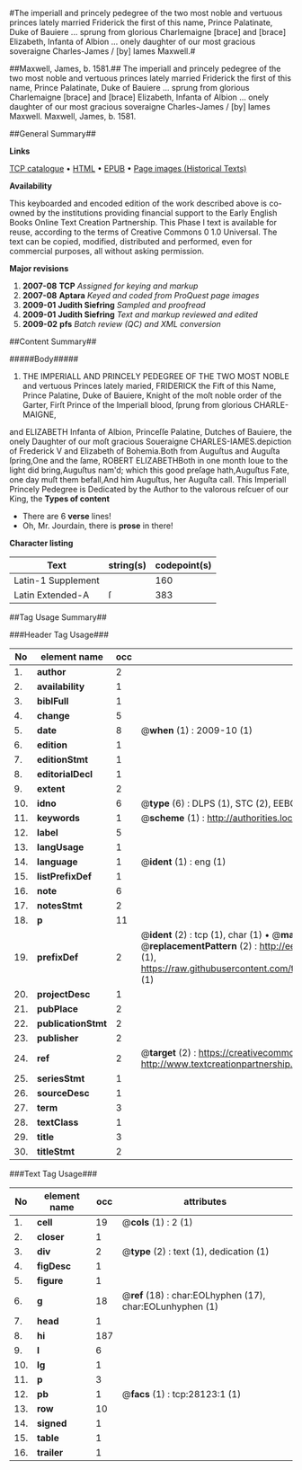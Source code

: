#The imperiall and princely pedegree of the two most noble and vertuous princes lately married Friderick the first of this name, Prince Palatinate, Duke of Bauiere ... sprung from glorious Charlemaigne [brace] and  [brace] Elizabeth, Infanta of Albion ... onely daughter of our most gracious soveraigne Charles-James / [by] Iames Maxwell.#

##Maxwell, James, b. 1581.##
The imperiall and princely pedegree of the two most noble and vertuous princes lately married Friderick the first of this name, Prince Palatinate, Duke of Bauiere ... sprung from glorious Charlemaigne [brace] and  [brace] Elizabeth, Infanta of Albion ... onely daughter of our most gracious soveraigne Charles-James / [by] Iames Maxwell.
Maxwell, James, b. 1581.

##General Summary##

**Links**

[TCP catalogue](http://www.ota.ox.ac.uk/tcp/)  • 
[HTML](http://tei.it.ox.ac.uk/tcp/Texts-HTML/free/A07/A07311.html)  • 
[EPUB](http://tei.it.ox.ac.uk/tcp/Texts-EPUB/free/A07/A07311.epub) • 
[Page images (Historical Texts)](https://data.historicaltexts.jisc.ac.uk/view?pubId=eebo-29905388e&pageId=eebo-29905388e-28123-1)

**Availability**

This keyboarded and encoded edition of the
	       work described above is co-owned by the institutions
	       providing financial support to the Early English Books
	       Online Text Creation Partnership. This Phase I text is
	       available for reuse, according to the terms of Creative
	       Commons 0 1.0 Universal. The text can be copied,
	       modified, distributed and performed, even for
	       commercial purposes, all without asking permission.

**Major revisions**

1. __2007-08__ __TCP__ *Assigned for keying and markup*
1. __2007-08__ __Aptara__ *Keyed and coded from ProQuest page images*
1. __2009-01__ __Judith Siefring__ *Sampled and proofread*
1. __2009-01__ __Judith Siefring__ *Text and markup reviewed and edited*
1. __2009-02__ __pfs__ *Batch review (QC) and XML conversion*

##Content Summary##

#####Body#####

1. THE IMPERIALL AND PRINCELY
PEDEGREE OF THE TWO MOST NOBLE
and vertuous Princes lately maried,
FRIDERICK
the Fift of this Name, Prince Palatine,
Duke of Bauiere, Knight of the
moſt noble order of the Garter, Firſt
Prince of the Imperiall blood, ſprung
from glorious CHARLE-MAIGNE,

and
ELIZABETH
Infanta of Albion, Princeſſe Palatine,
Dutches of Bauiere, the
onely Daughter of our
moſt gracious Soueraigne
CHARLES-IAMES.depiction of Frederick V and Elizabeth of Bohemia.Both from Auguſtus and Auguſta ſpring,One and the ſame, ROBERT ELIZABETHBoth in one month Ioue to the light did bring,Auguſtus nam'd; which this good preſage hath,Auguſtus Fate, one day muſt them befall,And him Auguſtus, her Auguſta call.
This Imperiall Princely Pedegree is Dedicated by the Author to the valorous reſcuer
of our King, the
**Types of content**

  * There are 6 **verse** lines!
  * Oh, Mr. Jourdain, there is **prose** in there!

**Character listing**


|Text|string(s)|codepoint(s)|
|---|---|---|
|Latin-1 Supplement| |160|
|Latin Extended-A|ſ|383|

##Tag Usage Summary##

###Header Tag Usage###

|No|element name|occ|attributes|
|---|---|---|---|
|1.|__author__|2||
|2.|__availability__|1||
|3.|__biblFull__|1||
|4.|__change__|5||
|5.|__date__|8| @__when__ (1) : 2009-10 (1)|
|6.|__edition__|1||
|7.|__editionStmt__|1||
|8.|__editorialDecl__|1||
|9.|__extent__|2||
|10.|__idno__|6| @__type__ (6) : DLPS (1), STC (2), EEBO-CITATION (1), OCLC (1), VID (1)|
|11.|__keywords__|1| @__scheme__ (1) : http://authorities.loc.gov/ (1)|
|12.|__label__|5||
|13.|__langUsage__|1||
|14.|__language__|1| @__ident__ (1) : eng (1)|
|15.|__listPrefixDef__|1||
|16.|__note__|6||
|17.|__notesStmt__|2||
|18.|__p__|11||
|19.|__prefixDef__|2| @__ident__ (2) : tcp (1), char (1)  •  @__matchPattern__ (2) : ([0-9\-]+):([0-9IVX]+) (1), (.+) (1)  •  @__replacementPattern__ (2) : http://eebo.chadwyck.com/downloadtiff?vid=$1&page=$2 (1), https://raw.githubusercontent.com/textcreationpartnership/Texts/master/tcpchars.xml#$1 (1)|
|20.|__projectDesc__|1||
|21.|__pubPlace__|2||
|22.|__publicationStmt__|2||
|23.|__publisher__|2||
|24.|__ref__|2| @__target__ (2) : https://creativecommons.org/publicdomain/zero/1.0/ (1), http://www.textcreationpartnership.org/docs/. (1)|
|25.|__seriesStmt__|1||
|26.|__sourceDesc__|1||
|27.|__term__|3||
|28.|__textClass__|1||
|29.|__title__|3||
|30.|__titleStmt__|2||


###Text Tag Usage###

|No|element name|occ|attributes|
|---|---|---|---|
|1.|__cell__|19| @__cols__ (1) : 2 (1)|
|2.|__closer__|1||
|3.|__div__|2| @__type__ (2) : text (1), dedication (1)|
|4.|__figDesc__|1||
|5.|__figure__|1||
|6.|__g__|18| @__ref__ (18) : char:EOLhyphen (17), char:EOLunhyphen (1)|
|7.|__head__|1||
|8.|__hi__|187||
|9.|__l__|6||
|10.|__lg__|1||
|11.|__p__|3||
|12.|__pb__|1| @__facs__ (1) : tcp:28123:1 (1)|
|13.|__row__|10||
|14.|__signed__|1||
|15.|__table__|1||
|16.|__trailer__|1||
